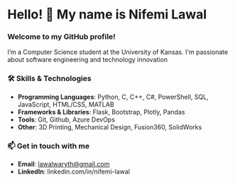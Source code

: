 # Hello! 👋 My name is Nifemi Lawal

### Welcome to my GitHub profile!

I’m a Computer Science student at the University of Kansas. I'm passionate about software engineering and technology innovation

### 🛠️ **Skills & Technologies**
- **Programming Languages**: Python, C, C++, C#, PowerShell, SQL, JavaScript, HTML/CSS, MATLAB
- **Frameworks & Libraries**: Flask, Bootstrap, Plotly, Pandas
- **Tools**: Git, Github, Azure DevOps 
- **Other**: 3D Printing, Mechanical Design, Fusion360, SolidWorks

### 📫 **Get in touch with me**
- **Email**: lawalwaryth@gmail.com
- **LinkedIn**: linkedin.com/in/nifemi-lawal
